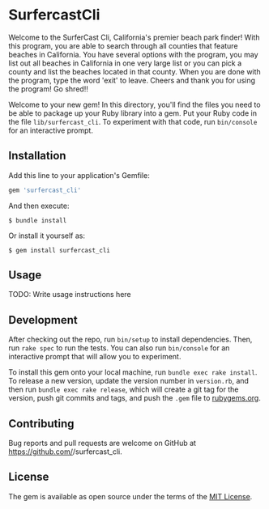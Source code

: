 # SurfercastCli

Welcome to the SurferCast Cli, California's premier beach park finder! With this program, you are able to search through all
counties that feature beaches in California. You have several options with the program, you may list out all beaches in  California in one very large list or you can pick a county and list the beaches located in that county. When you are done with the program, type the word 'exit' to leave. Cheers and thank you for using the program! Go shred!!


Welcome to your new gem! In this directory, you'll find the files you need to be able to package up your Ruby library into a gem. Put your Ruby code in the file `lib/surfercast_cli`. To experiment with that code, run `bin/console` for an interactive prompt.



## Installation

Add this line to your application's Gemfile:

```ruby
gem 'surfercast_cli'
```

And then execute:

    $ bundle install

Or install it yourself as:

    $ gem install surfercast_cli

## Usage

TODO: Write usage instructions here

## Development

After checking out the repo, run `bin/setup` to install dependencies. Then, run `rake spec` to run the tests. You can also run `bin/console` for an interactive prompt that will allow you to experiment.

To install this gem onto your local machine, run `bundle exec rake install`. To release a new version, update the version number in `version.rb`, and then run `bundle exec rake release`, which will create a git tag for the version, push git commits and tags, and push the `.gem` file to [rubygems.org](https://rubygems.org).

## Contributing

Bug reports and pull requests are welcome on GitHub at https://github.com/<github username>/surfercast_cli.


## License

The gem is available as open source under the terms of the [MIT License](https://opensource.org/licenses/MIT).
